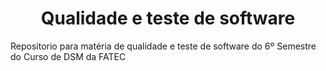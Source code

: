 <h1 align="center"> Qualidade e teste de software </h1>

Repositorio para matéria de qualidade e teste de software do 6º Semestre do Curso de DSM da FATEC



